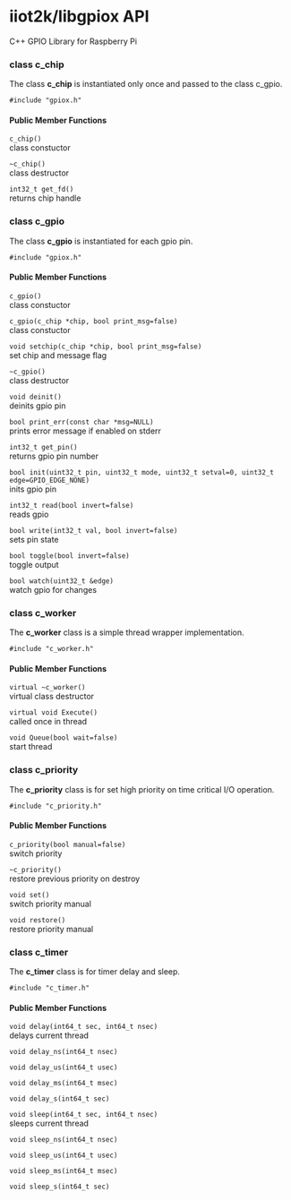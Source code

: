 # iiot2k/libgpiox API

C++ GPIO Library for Raspberry Pi

### class c_chip

The class **c_chip** is instantiated only once and passed to the class c_gpio.<br>

```#include "gpiox.h"```

#### Public Member Functions

```c_chip()```<br>
class constuctor

```~c_chip()```<br>
class destructor

```int32_t get_fd()```<br>
returns chip handle

### class c_gpio

The class **c_gpio** is instantiated for each gpio pin.<br>

```#include "gpiox.h"```

#### Public Member Functions

```c_gpio()```<br>
class constuctor
 
```c_gpio(c_chip *chip, bool print_msg=false)```<br>
class constuctor
 
```void setchip(c_chip *chip, bool print_msg=false)```<br>
set chip and message flag
 
```~c_gpio()```<br>
class destructor
 
```void deinit()```<br>
deinits gpio pin
 
```bool print_err(const char *msg=NULL)```<br>
prints error message if enabled on stderr
 
```int32_t get_pin()```<br>
returns gpio pin number
 
```bool init(uint32_t pin, uint32_t mode, uint32_t setval=0, uint32_t edge=GPIO_EDGE_NONE)```<br>
inits gpio pin
 
```int32_t read(bool invert=false)```<br>
reads gpio
 
```bool write(int32_t val, bool invert=false)```<br>
sets pin state
 
```bool toggle(bool invert=false)```<br>
toggle output
 
```bool watch(uint32_t &edge)```<br>
watch gpio for changes

### class c_worker

The **c_worker** class is a simple thread wrapper implementation.<br>

```#include "c_worker.h"```

#### Public Member Functions

```virtual ~c_worker()```<br>
virtual class destructor
 
```virtual void Execute()```<br>
called once in thread
 
```void Queue(bool wait=false)```<br>
start thread

### class c_priority

The **c_priority** class is for set high priority on time critical I/O operation.<br>

```#include "c_priority.h"```

#### Public Member Functions

```c_priority(bool manual=false)```<br>
switch priority
 
```~c_priority()```<br>
restore previous priority on destroy
 
```void set()```<br>
switch priority manual
 
```void restore()```<br>
restore priority manual

### class c_timer

The **c_timer** class is for timer delay and sleep.<br>

```#include "c_timer.h"```

#### Public Member Functions

```void delay(int64_t sec, int64_t nsec)```<br>
delays current thread
 
```void delay_ns(int64_t nsec)```<br>
 
```void delay_us(int64_t usec)```<br>
 
```void delay_ms(int64_t msec)```<br>
 
```void delay_s(int64_t sec)```<br>
 
```void sleep(int64_t sec, int64_t nsec)```<br>
sleeps current thread
 
```void sleep_ns(int64_t nsec)```<br>
 
```void sleep_us(int64_t usec)```<br>
 
```void sleep_ms(int64_t msec)```<br>
 
```void sleep_s(int64_t sec)```<br>

